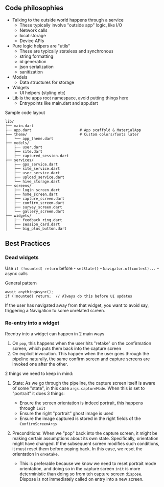 ## Code philosophies 

* Talking to the outside world happens through a service 
	- These typically involve "outside app" logic, like I/O
	- Network calls 
	- local storage 
	- Device APIs
* Pure logic helpers are "utils" 
	- These are typically stateless and synchronous
	- string formatting
	- id generation 
	- json serialization
	- sanitization
* Models
	- Data structures for storage 
* Widgets 
	- UI helpers (styling etc) 
* Lib is the apps root namespace, avoid putting things here
	- Entrypoints like main.dart and app.dart 

Sample code layout 
```console
lib/
├── main.dart
├── app.dart                      # App scaffold & MaterialApp
├── theme/                        # Custom colors/fonts later
│   └── app_theme.dart
├── models/
│   ├── user.dart
│   ├── site.dart
│   ├── captured_session.dart
├── services/
│   ├── gps_service.dart
│   ├── site_service.dart
│   ├── user_service.dart
│   ├── upload_service.dart
│   └── hive_storage.dart
├── screens/
│   ├── login_screen.dart
│   ├── home_screen.dart
│   ├── capture_screen.dart
│   ├── confirm_screen.dart
│   ├── survey_screen.dart
│   └── gallery_screen.dart
├── widgets/
│   ├── feedback_ring.dart
│   ├── session_card.dart
│   └── big_plus_button.dart
```

## Best Practices 

### Dead widgets 

Use `if (!mounted) return` before 
	- `setState()`
	- `Navigator.of(context)...`
	- async calls

General pattern 
```
await anythingAsync();
if (!mounted) return;  // Always do this before UI updates
```
If the user has navigated away from that widget, you want to avoid say, triggering a Navigation to some unrelated screen. 


### Re-entry into a widget 

Reentry into a widget can happen in 2 main ways 
1. On `pop`, this happens when the user hits "retake" on the confirmation screen, which puts them back into the capture screen
2. On explicit invocation. This happen when the user goes through the pipeline naturally, the same confirm screen and capture screens are invoked one after the other. 

2 things we need to keep in mind: 
1. State: As we go through the pipeline, the capture screen itself is aware of some "state", in this case `args.captureMode`. When this is set to "portrait" it does 3 things: 
	- Ensure the screen orientation is indeed portrait, this happens through `init`
	- Ensure the right "portrait" ghost image is used 
	- Ensure the image captured is stored in the right fields of the `ConfirmScreenArgs`

2. Preconditions: When we "pop" back into the capture screen, it might be making certain assumptions about its own state. Specifically, orientation might have changed. If the subsequent screen modifies such conditions, it must reset them before poping back. In this case, we reset the orientation in `onRetake`. 
	- This is preferable because we know we need to reset portrait mode orientation, and doing so in the capture screen `init` is more deterministic than doing so from teh capture screen `dispose`. Dispose is not immediately called on entry into a new screen.  
